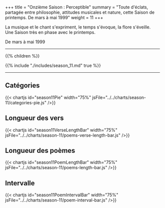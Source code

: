+++
title = "Onzième Saison : Perceptible"
summary = "Toute d'éclats, partagée entre philosophie, attitudes musicales et nature, cette Saison de printemps. De mars à mai 1999"
weight = 11
+++

La musique et le chant s'expriment, le temps s'évoque, la flore s'éveille. Une Saison très en phase avec le printemps.

De mars à mai 1999

---
{{% children  %}}

{{% include "./includes/season_11.md" true %}}

---
## Catégories
{{< chartjs id="season11Pie" width="75%" jsFile="../../charts/season-11/categories-pie.js" />}}
## Longueur des vers
{{< chartjs id="season11VerseLengthBar" width="75%" jsFile="../../charts/season-11/poems-verse-length-bar.js" />}}
## Longueur des poèmes
{{< chartjs id="season11PoemLengthBar" width="75%" jsFile="../../charts/season-11/poems-length-bar.js" />}}
## Intervalle
{{< chartjs id="season11PoemIntervalBar" width="75%" jsFile="../../charts/season-11/poem-interval-bar.js" />}}

